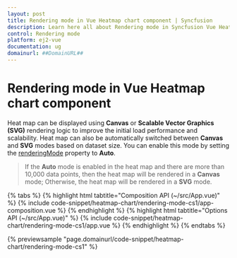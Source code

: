 ```yaml
---
layout: post
title: Rendering mode in Vue Heatmap chart component | Syncfusion
description: Learn here all about Rendering mode in Syncfusion Vue Heatmap chart component of Syncfusion Essential JS 2 and more.
control: Rendering mode 
platform: ej2-vue
documentation: ug
domainurl: ##DomainURL##
---
```


# Rendering mode in Vue Heatmap chart component

Heat map can be displayed using **Canvas** or **Scalable Vector Graphics (SVG)** rendering logic to improve the initial load performance and scalability. Heat map can also be automatically switched between **Canvas** and **SVG** modes based on dataset size. You can enable this mode by setting the [renderingMode](https://ej2.syncfusion.com/vue/documentation/api/heatmap/#renderingmode) property to **Auto**.

> If the **Auto** mode is enabled in the heat map and there are more than 10,000 data points, then the heat map will be rendered in a **Canvas** mode; Otherwise, the heat map will be rendered in a **SVG** mode.

{% tabs %}
{% highlight html tabtitle="Composition API (~/src/App.vue)" %}
{% include code-snippet/heatmap-chart/rendering-mode-cs1/app-composition.vue %}
{% endhighlight %}
{% highlight html tabtitle="Options API (~/src/App.vue)" %}
{% include code-snippet/heatmap-chart/rendering-mode-cs1/app.vue %}
{% endhighlight %}
{% endtabs %}
        
{% previewsample "page.domainurl/code-snippet/heatmap-chart/rendering-mode-cs1" %}